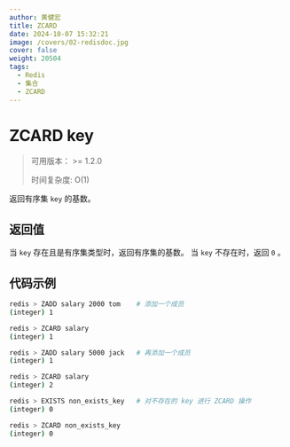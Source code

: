 ```yaml
---
author: 黄健宏
title: ZCARD 
date: 2024-10-07 15:32:21
image: /covers/02-redisdoc.jpg
cover: false
weight: 20504
tags:
  - Redis
  - 集合
  - ZCARD  
---
```


# ZCARD key

> 可用版本： >= 1.2.0
> 
> 时间复杂度: O(1)

返回有序集 `key` 的基数。

## 返回值

当 `key` 存在且是有序集类型时，返回有序集的基数。 当 `key` 不存在时，返回 `0` 。

## 代码示例

```bash
redis > ZADD salary 2000 tom    # 添加一个成员
(integer) 1

redis > ZCARD salary
(integer) 1

redis > ZADD salary 5000 jack   # 再添加一个成员
(integer) 1

redis > ZCARD salary
(integer) 2

redis > EXISTS non_exists_key   # 对不存在的 key 进行 ZCARD 操作
(integer) 0

redis > ZCARD non_exists_key
(integer) 0
```